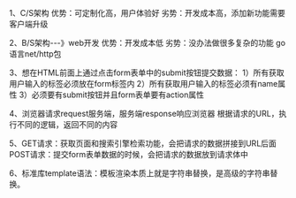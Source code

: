 1、C/S架构
   优势：可定制化高，用户体验好
   劣势：开发成本高，添加新功能需要客户端升级

2、B/S架构---》web开发
   优势：开发成本低
   劣势：没办法做很多复杂的功能
   go语言net/http包

3、想在HTML前面上通过点击form表单中的submit按钮提交数据：
    1）所有获取用户输入的标签必须放在form标签内
    2）所有获取用户输入的标签必须有name属性
    3）必须要有submit按钮并且form表单要有action属性

4、浏览器请求request服务端，服务端response响应浏览器
   根据请求的URL，执行不同的逻辑，返回不同的内容

5、GET请求：获取页面和搜索引擎检索功能，会把请求的数据拼接到URL后面
   POST请求：提交form表单数据的时候，会把请求的数据放到请求体中

6、标准库template语法：模板渲染本质上就是字符串替换，是高级的字符串替换。